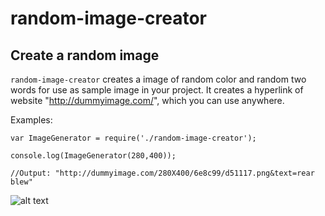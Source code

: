 # random-image-creator

## Create a random image

`random-image-creator` creates a image of random color and random two words for use as sample image in your project. It creates a hyperlink of website "http://dummyimage.com/", which you can use anywhere.

Examples:

    var ImageGenerator = require('./random-image-creator');

    console.log(ImageGenerator(280,400));
    
    //Output: "http://dummyimage.com/280X400/6e8c99/d51117.png&text=rear blew"


![alt text](http://dummyimage.com/280X400/6e8c99/d51117.png&text=rear%20blew)
